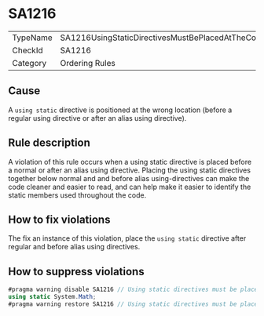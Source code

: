 # SA1216

<table>
<tr>
  <td>TypeName</td>
  <td>SA1216UsingStaticDirectivesMustBePlacedAtTheCorrectLocation</td>
</tr>
<tr>
  <td>CheckId</td>
  <td>SA1216</td>
</tr>
<tr>
  <td>Category</td>
  <td>Ordering Rules</td>
</tr>
</table>

## Cause

A `using static` directive is positioned at the wrong location (before a regular using directive or after an alias using directive).

## Rule description

A violation of this rule occurs when a using static directive is placed before a normal or after an alias using directive. Placing the using static directives together below normal and and before alias using-directives can make the code cleaner and easier to read, and can help make it easier to identify the static members used throughout the code.

## How to fix violations

The fix an instance of this violation, place the `using static` directive after regular and before alias using directives.

## How to suppress violations

```csharp
#pragma warning disable SA1216 // Using static directives must be placed at the correct location
using static System.Math;
#pragma warning restore SA1216 // Using static directives must be placed at the correct location
```

